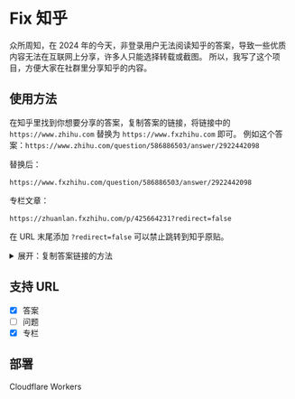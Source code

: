# Fix 知乎

众所周知，在 2024 年的今天，非登录用户无法阅读知乎的答案，导致一些优质内容无法在互联网上分享，许多人只能选择转载或截图。
所以，我写了这个项目，方便大家在社群里分享知乎的内容。

## 使用方法

在知乎里找到你想要分享的答案，复制答案的链接，将链接中的 `https://www.zhihu.com` 替换为 `https://www.fxzhihu.com` 即可。
例如这个答案：`https://www.zhihu.com/question/586886503/answer/2922442098`

替换后：

```
https://www.fxzhihu.com/question/586886503/answer/2922442098
```

专栏文章：

```
https://zhuanlan.fxzhihu.com/p/425664231?redirect=false
```

在 URL 末尾添加 `?redirect=false` 可以禁止跳转到知乎原贴。

<details>
<summary>展开：复制答案链接的方法</summary>

找到答案底部的发布时间，复制链接即可。

![复制答案链接](screenshots/image.png)

</details>

## 支持 URL

- [x] 答案
- [ ] 问题
- [x] 专栏

## 部署

Cloudflare Workers
